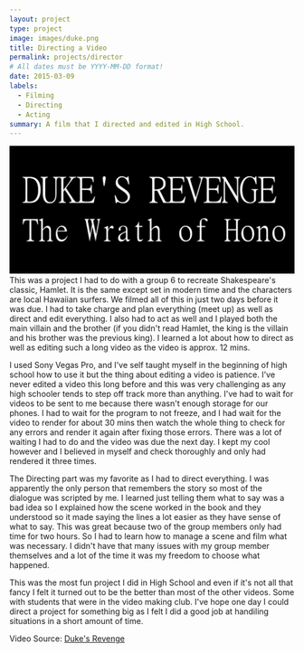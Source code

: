 ```yaml
---
layout: project
type: project
image: images/duke.png
title: Directing a Video
permalink: projects/director
# All dates must be YYYY-MM-DD format!
date: 2015-03-09
labels:
  - Filming
  - Directing
  - Acting
summary: A film that I directed and edited in High School.
---
```


<img class="ui image" src="/images/duke1.png">
 This was a project I had to do with a group 6 to recreate Shakespeare's classic, Hamlet. It is the same except set in modern time and the characters are local Hawaiian surfers. We filmed all of this in just two days before it was due. I had to take charge and plan everything (meet up) as well as direct and edit everything. I also had to act as well and I played both the main villain and the brother (if you didn't read Hamlet, the king is the villain and his brother was the previous king). I learned a lot about how to direct as well as editing such a long video as the video is approx. 12 mins.
 
 
 I used Sony Vegas Pro, and I've self taught myself in the beginning of high school how to use it but the thing about editing a video is patience. I've never edited a video this long before and this was very challenging as any high schooler tends to step off track more than anything. I've had to wait for videos to be sent to me because there wasn't enough storage for our phones. I had to wait for the program to not freeze, and I had wait for the video to render for about 30 mins then watch the whole thing to check for any errors and render it again after fixing those errors. There was a lot of waiting I had to do and the video was due the next day. I kept my cool however and I believed in myself and check thoroughly and only had rendered it three times. 
 
 
 The Directing part was my favorite as I had to direct everything. I was apparently the only person that remembers the story so most of the dialogue was scripted by me. I learned just telling them what to say was a bad idea so I explained how the scene worked in the book and they understood so it made saying the lines a lot easier as they have sense of what to say. This was great because two of the group members only had time for two hours. So I had to learn how to manage a scene and film what was necessary. I didn't have that many issues with my group member themselves and a lot of the time it was my freedom to choose what happened.
 
 This was the most fun project I did in High School and even if it's not all that fancy I felt it turned out to be the better than most of the other videos. Some with students that were in the video making club. I've hope one day I could direct a project for something big as I felt I did a good job at handiling situations in a short amount of time.
 
Video Source: <a href="https://youtu.be/HgFdotz7wJk"><i class="large youtube icon"></i>Duke's Revenge</a>
